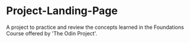 # Project-Landing-Page
A project to practice and review the concepts learned in the Foundations Course offered by 'The Odin Project'. 
